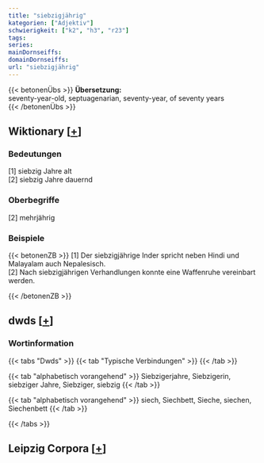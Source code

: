 ```yaml
---
title: "siebzigjährig"
kategorien: ["Adjektiv"]
schwierigkeit: ["k2", "h3", "r23"]
tags:
series:
mainDornseiffs:
domainDornseiffs:
url: "siebzigjährig"
---
```


{{< betonenÜbs >}}
**Übersetzung:**  
seventy-year-old, septuagenarian, seventy-year, of  seventy years  
{{< /betonenÜbs >}}

## Wiktionary [[+](https://de.wiktionary.org/wiki/siebzigjährig)]

### Bedeutungen
[1] siebzig Jahre alt  
[2] siebzig Jahre dauernd  

### Oberbegriffe
[2] mehrjährig  

### Beispiele
{{< betonenZB >}}
[1] Der siebzigjährige Inder spricht neben Hindi und Malayalam auch Nepalesisch.  
[2] Nach siebzigjährigen Verhandlungen konnte eine Waffenruhe vereinbart werden.  

{{< /betonenZB >}}


## dwds [[+](https://www.dwds.de/wb/siebzigjährig)]

### Wortinformation
{{< tabs "Dwds" >}}
{{< tab "Typische Verbindungen" >}}
{{< /tab >}}

{{< tab "alphabetisch vorangehend" >}}
Siebzigerjahre, Siebzigerin, siebziger Jahre, Siebziger, siebzig
{{< /tab >}}

{{< tab "alphabetisch vorangehend" >}}
siech, Siechbett, Sieche, siechen, Siechenbett
{{< /tab >}}

{{< /tabs >}}

## Leipzig Corpora [[+](https://corpora.uni-leipzig.de/en/res?word=siebzigjährig&corpusId=deu_newscrawl-public_2018)]


